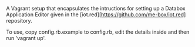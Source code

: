 A Vagrant setup that encapsulates the intructions for setting up a Databox
Application Editor given in the [iot.red][https://github.com/me-box/iot.red] 
repository.

To use, copy config.rb.example to config.rb, edit the details inside and then
run 'vagrant up'.